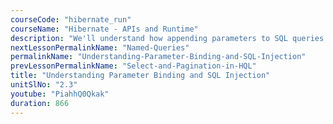 ```yaml
---
courseCode: "hibernate_run"
courseName: "Hibernate - APIs and Runtime"
description: "We'll understand how appending parameters to SQL queries causes SQL injection, and will learn how to use the Parameter Binding feature in Hibernate."
nextLessonPermalinkName: "Named-Queries"
permalinkName: "Understanding-Parameter-Binding-and-SQL-Injection"
prevLessonPermalinkName: "Select-and-Pagination-in-HQL"
title: "Understanding Parameter Binding and SQL Injection"
unitSlNo: "2.3"
youtube: "PiahhQ0Qkak"
duration: 866
---
```

